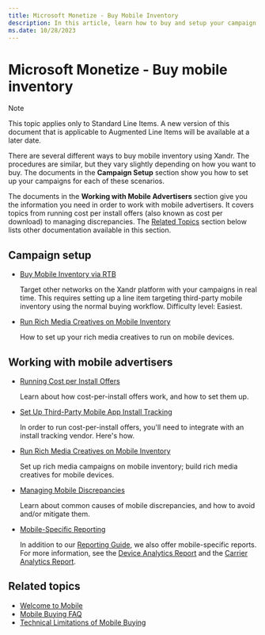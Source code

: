 ```yaml
---
title: Microsoft Monetize - Buy Mobile Inventory
description: In this article, learn how to buy and setup your campaign for mobile inventory along with a list of resources on the approaches to work with mobile advertisers.
ms.date: 10/28/2023
---
```


# Microsoft Monetize - Buy mobile inventory

> [!NOTE]
> This topic applies only to Standard Line Items. A new version of this document that is applicable to Augmented Line Items will be available at a later date.

There are several different ways to buy mobile inventory using Xandr. The procedures are similar, but they vary slightly depending on how you want to buy. The documents in the **Campaign Setup** section show you how to set up your campaigns for each of these scenarios.

The documents in the **Working with Mobile Advertisers** section give you the information you need in order to work with mobile advertisers. It covers topics from running cost per install offers (also known as cost per download) to managing discrepancies. The [Related Topics](#related-topics) section below lists other documentation available in this section.

## Campaign setup

- [Buy Mobile Inventory via RTB](buy-mobile-inventory-via-rtb.md)

  Target other networks on the Xandr platform with your campaigns in real time. This requires setting up a line item targeting third-party mobile inventory using the normal buying workflow. Difficulty level: Easiest.

- [Run Rich Media Creatives on Mobile Inventory](run-rich-media-creatives-on-mobile-inventory.md)  

  How to set up your rich media creatives to run on mobile devices.

## Working with mobile advertisers

- [Running Cost per Install Offers](running-cost-per-install-offers.md)

  Learn about how cost-per-install offers work, and how to set them up.

- [Set Up Third-Party Mobile App Install Tracking](set-up-third-party-mobile-app-install-tracking.md)

  In order to run cost-per-install offers, you'll need to integrate with an install tracking vendor. Here's how.

- [Run Rich Media Creatives on Mobile Inventory](run-rich-media-creatives-on-mobile-inventory.md)

  Set up rich media campaigns on mobile inventory; build rich media creatives for mobile devices.

- [Managing Mobile Discrepancies](managing-mobile-discrepancies.md)

  Learn about common causes of mobile discrepancies, and how to avoid and/or mitigate them.

- [Mobile-Specific Reporting](mobile-specific-reporting.md)  

  In addition to our [Reporting Guide](reporting-guide.md), we also offer mobile-specific reports. For more information, see the [Device Analytics Report](device-analytics-report.md) and the [Carrier Analytics Report](carrier-analytics-report.md).

## Related topics

- [Welcome to Mobile](welcome-to-mobile.md)
- [Mobile Buying FAQ](mobile-buying-faq.md)
- [Technical Limitations of Mobile Buying](technical-limitations-of-mobile-buying.md)
